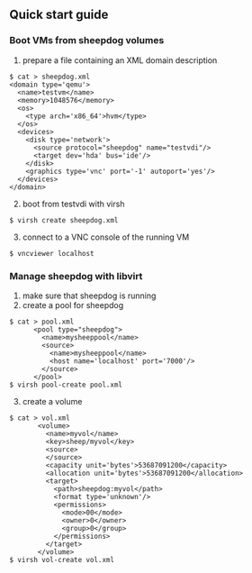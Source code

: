 ## Quick start guide
### Boot VMs from sheepdog volumes
1. prepare a file containing an XML domain description
```
$ cat > sheepdog.xml
<domain type='qemu'>
  <name>testvm</name>
  <memory>1048576</memory>
  <os>
    <type arch='x86_64'>hvm</type>
  </os>
  <devices>
    <disk type='network'>
      <source protocol="sheepdog" name="testvdi"/>
      <target dev='hda' bus='ide'/>
    </disk>
    <graphics type='vnc' port='-1' autoport='yes'/>
  </devices>
</domain>
```
2. boot from testvdi with virsh
```
$ virsh create sheepdog.xml
```
3. connect to a VNC console of the running VM
```
$ vncviewer localhost
```

### Manage sheepdog with libvirt
1. make sure that sheepdog is running
2. create a pool for sheepdog
```
$ cat > pool.xml
      <pool type="sheepdog">
        <name>mysheeppool</name>
        <source>
          <name>mysheeppool</name>
          <host name='localhost' port='7000'/>
        </source>
      </pool>
$ virsh pool-create pool.xml
```
3. create a volume
```
$ cat > vol.xml
       <volume>
         <name>myvol</name>
         <key>sheep/myvol</key>
         <source>
         </source>
         <capacity unit='bytes'>53687091200</capacity>
         <allocation unit='bytes'>53687091200</allocation>
         <target>
           <path>sheepdog:myvol</path>
           <format type='unknown'/>
           <permissions>
             <mode>00</mode>
             <owner>0</owner>
             <group>0</group>
           </permissions>
         </target>
       </volume>
$ virsh vol-create vol.xml
```